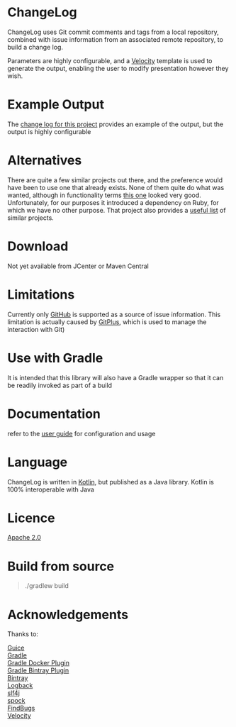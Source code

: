 # ChangeLog 

ChangeLog uses Git commit comments and tags from a local repository, combined with issue information from an associated remote repository, to build a change log.

Parameters are highly configurable, and a [Velocity](https://velocity.apache.org/) template is used to generate the output, enabling the user to modify presentation however they wish.

# Example Output
The [change log for this project](https://github.com/davidsowerby/changelog/wiki/changelog) provides an example of the output, but the output is highly configurable 
 
# Alternatives
  
There are quite a few similar projects out there, and the preference would have been to use one that already exists.  None of them quite do what was wanted, although in functionality terms [this one](https://github.com/skywinder/Github-Changelog-Generator) looked very good.  Unfortunately, for our purposes it introduced a dependency on Ruby, for which we have no other purpose.
That project also provides a [useful list](https://github.com/skywinder/Github-Changelog-Generator/wiki/Alternatives) of similar projects.

# Download

Not yet available from JCenter or Maven Central

# Limitations
Currently only [GitHub](https://github.com) is supported as a source of issue information.  This limitation is actually caused by [GitPlus](https://github.com/davidsowerby/gitplus), which is used to manage the interaction with Git)

# Use with Gradle
It is intended that this library will also have a Gradle wrapper so that it can be readily invoked as part of a build

# Documentation

refer to the [user guide](http://ds-changelog.readthedocs.io/en/latest/) for configuration and usage

# Language

ChangeLog is written in [Kotlin](https://kotlinlang.org/), but published as a Java library.  Kotlin is 100% interoperable with Java

# Licence

[Apache 2.0](http://www.apache.org/licenses/LICENSE-2.0)

# Build from source

> ./gradlew build

# Acknowledgements

Thanks to:
 
[Guice](https://github.com/google/guice)<br>
[Gradle](http://gradle.org/)<br>
[Gradle Docker Plugin](https://github.com/bmuschko/gradle-docker-plugin)<br>
[Gradle Bintray Plugin](https://github.com/bintray/gradle-bintray-plugin)<br>
[Bintray](https://bintray.com)<br>
[Logback](http://logback.qos.ch/)<br>
[slf4j](http://www.slf4j.org/)<br>
[spock](https://github.com/spockframework/spock)<br>
[FindBugs](http://findbugs.sourceforge.net/)<br>
[Velocity](https://velocity.apache.org/)<br>

